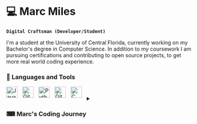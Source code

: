 # 💻 Marc Miles

**`Digital Craftsman (Developer/Student)`**

I'm a student at the University of Central Florida, currently working on my Bachelor's degree in Computer Science. In addition to my coursework I am pursuing certifications and contributing to open source projects, to get more real world coding experience.

### 🧰 Languages and Tools
<img align="left" alt="Java" width="30px" style="padding-right:10px;" src="https://cdn.jsdelivr.net/gh/devicons/devicon/icons/java/java-original.svg"/>
<img align="left" alt="Git" width="30px" style="padding-right:10px;" src="https://cdn.jsdelivr.net/gh/devicons/devicon/icons/git/git-original.svg" />
<img align="left" alt="Python" width="30px" style="padding-right:10px;" src="https://cdn.jsdelivr.net/gh/devicons/devicon/icons/python/python-plain.svg" />
<img align="left" alt="GitHub" width="30px" style="padding-right:10px;" src="https://cdn.jsdelivr.net/gh/devicons/devicon/icons/github/github-original.svg" />
<img align="left" alt="C" width="30px" style="padding-right:10px;" src="https://cdn.jsdelivr.net/gh/devicons/devicon/icons/c/c-plain.svg" />

#

<details>
 <summary><h3> ⌨ Marc's Coding Journey</h3></summary>
   My coding journey began during my senior year of high school when I was uncertain about my college and career path. None of the options I explored seemed to align with my aspirations. Then, one day, I stumbled upon a website that demystified programming and introduced me to the exciting world of coding-related careers. This discovery ignited a passion within me, and I devoted a significant portion of my free time to self-learning Python and absorbing as much coding knowledge as possible.

As I embarked on my college journey, I officially declared myself a computer science student, and ever since, my enthusiasm for coding has been unwavering. While coding, as well as the related coursework, can be challenging at times, the sense of fulfillment it brings is immeasurable. I eagerly anticipate the continuation of my journey, where I aim to enhance my skills and delve into new areas of knowledge within the field of programming.
<!--
**mlm-coding/mlm-coding** is a ✨ _special_ ✨ repository because its `README.md` (this file) appears on your GitHub profile.

Here are some ideas to get you started:

- 🔭 I’m currently working on ...
- 🌱 I’m currently learning ...
- 👯 I’m looking to collaborate on ...
- 🤔 I’m looking for help with ...
- 💬 Ask me about ...
- 📫 How to reach me: ...
- 😄 Pronouns: ...
- ⚡ Fun fact: ...
-->
